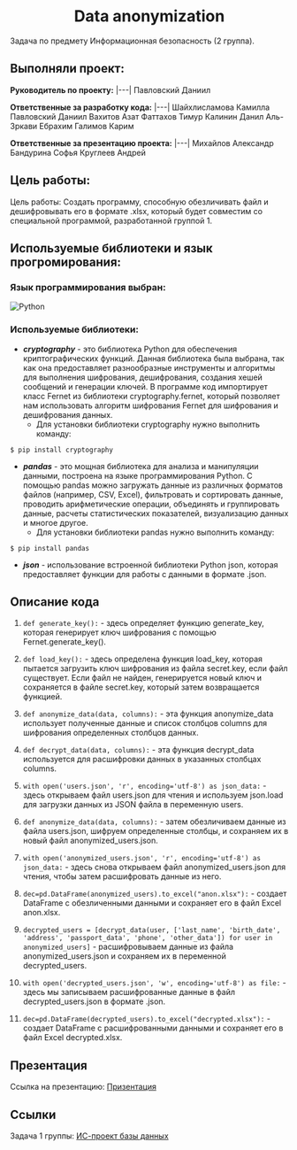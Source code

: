 <h1 align="center">Data anonymization</h1>

Задача по предмету Информационная безопасность (2 группа).
## Выполняли проект:

**Руководитель по проекту:** 
|---|
Павловский Даниил 

**Ответственные за разработку кода:** 
|---|
Шайхлисламова Камилла  
Павловский Даниил 
Вахитов Азат 
Фаттахов Тимур
Калинин Данил
Аль-Зркави Ебрахим
Галимов Карим

 **Ответственные за презентацию проекта:**
|---|
Михайлов Александр 
Бандурина Софья
Круглеев Андрей

## Цель работы:
Цель работы: Создать программу, способную обезличивать файл и дешифровывать его в формате .xlsx, который будет совместим со специальной программой, разработанной группой 1.

## Используемые библиотеки и язык прогромирования:

### Язык программирования выбран: 
![Python](https://img.shields.io/badge/python-3670A0?style=for-the-badge&logo=python&logoColor=ffdd54)

### Используемые библиотеки: 
- ***cryptography*** - это библиотека Python для обеспечения криптографических функций. Данная библиотека была выбрана, так как она предоставляет разнообразные инструменты и алгоритмы для выполнения шифрования, дешифрования, создания хешей сообщений и генерации ключей. В программе код импортирует класс Fernet из библиотеки cryptography.fernet, который позволяет нам использовать алгоритм шифрования Fernet для шифрования и дешифрования данных.
   - Для установки библиотеки cryptography нужно выполнить команду:
```
$ pip install cryptography
```


- ***pandas*** - это мощная библиотека для анализа и манипуляции данными, построена на языке программирования Python. С помощью pandas можно загружать данные из различных форматов файлов (например, CSV, Excel), фильтровать и сортировать данные, проводить арифметические операции, объединять и группировать данные, расчеты статистических показателей, визуализацию данных и многое другое.
   - Для установки библиотеки pandas нужно выполнить команду:
```
$ pip install pandas
```

- ***json*** - использование встроенной библиотеки Python json, которая предоставляет функции для работы с данными в формате .json.

## Описание кода
1. `def generate_key():` - здесь определяет функцию generate_key, которая генерирует ключ шифрования с помощью Fernet.generate_key().

2. `def load_key():` - здесь определена функция load_key, которая пытается загрузить ключ шифрования из файла secret.key, если файл существует. Если файл не найден, генерируется новый ключ и сохраняется в файле secret.key, который затем возвращается функцией.

3. `def anonymize_data(data, columns):` - эта функция anonymize_data использует полученные данные и список столбцов columns для шифрования определенных столбцов данных.

4. `def decrypt_data(data, columns):` - эта функция decrypt_data используется для расшифровки данных в указанных столбцах columns.

5. `with open('users.json', 'r', encoding='utf-8') as json_data:` - здесь открываем файл users.json для чтения и используем json.load для загрузки данных из JSON файла в переменную users.

6. `def anonymize_data(data, columns):` - затем обезличиваем данные из файла users.json, шифруем определенные столбцы, и сохраняем их в новый файл anonymized_users.json.

7. `with open('anonymized_users.json', 'r', encoding='utf-8') as json_data:` - здесь снова открываем файл anonymized_users.json для чтения, чтобы затем расшифровать данные из него.

8. `dec=pd.DataFrame(anonymized_users).to_excel("anon.xlsx"):` - создает DataFrame с обезличенными данными и сохраняет его в файл Excel anon.xlsx.

9. `decrypted_users = [decrypt_data(user, ['last_name', 'birth_date', 'address', 'passport_data', 'phone', 'other_data']) for user in anonymized_users]` - расшифровываем данные из файла anonymized_users.json и сохраняем их в переменной decrypted_users.

10. `with open('decrypted_users.json', 'w', encoding='utf-8') as file:` - здесь мы записываем расшифрованные данные в файл decrypted_users.json в формате .json.

11. `dec=pd.DataFrame(decrypted_users).to_excel("decrypted.xlsx"):` - создает DataFrame с расшифрованными данными и сохраняет его в файл Excel decrypted.xlsx.

## Презентация

Ссылка на презентацию: [Призентация](https://docs.google.com/presentation/d/1tCGOnWw2tFFuYsGEm9Hs45owa1jznmdL/edit?usp=sharing&)

## Ссылки
Задача 1 группы: [ИС-проект базы данных](https://github.com/AhmetshaLee/IS-database-project#is-database-project)

